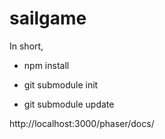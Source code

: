 sailgame
========

In short,

* npm install

* git submodule init
* git submodule update

http://localhost:3000/phaser/docs/